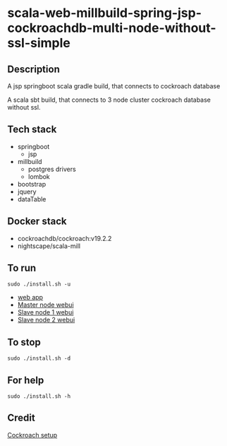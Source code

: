 # scala-web-millbuild-spring-jsp-cockroachdb-multi-node-without-ssl-simple

## Description
A jsp springboot scala gradle build,
that connects to cockroach database

A scala sbt build, that connects to 3 node cluster
cockroach database without ssl.

## Tech stack
- springboot
  - jsp
- millbuild
  - postgres drivers
  - lombok
- bootstrap
- jquery
- dataTable

## Docker stack
- cockroachdb/cockroach:v19.2.2
- nightscape/scala-mill

## To run
`sudo ./install.sh -u`
- [web app](http://localhost)
- [Master node webui](http://localhost:8000)
- [Slave node 1 webui](http://localhost:8001)
- [Slave node 2 webui](http://localhost:8002)

## To stop
`sudo ./install.sh -d`

## For help
`sudo ./install.sh -h`

## Credit
[Cockroach setup](https://github.com/s0rg/cockroach-compose)
